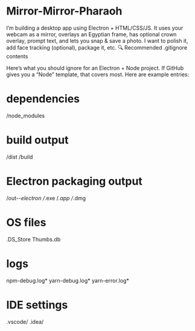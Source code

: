 # Mirror-Mirror-Pharaoh
I’m building a desktop app using Electron + HTML/CSS/JS. It uses your webcam as a mirror, overlays an Egyptian frame, has optional crown overlay, prompt text, and lets you snap &amp; save a photo. I want to polish it, add face tracking (optional), package it, etc.
🔍 Recommended .gitignore contents

Here’s what you should ignore for an Electron + Node project. If GitHub gives you a “Node” template, that covers most. Here are example entries:

# dependencies
/node_modules

# build output
/dist
/build

# Electron packaging output
/out-*-electron
/*.exe
/*.app
/*.dmg

# OS files
.DS_Store
Thumbs.db

# logs
npm-debug.log*
yarn-debug.log*
yarn-error.log*

# IDE settings
.vscode/
.idea/
